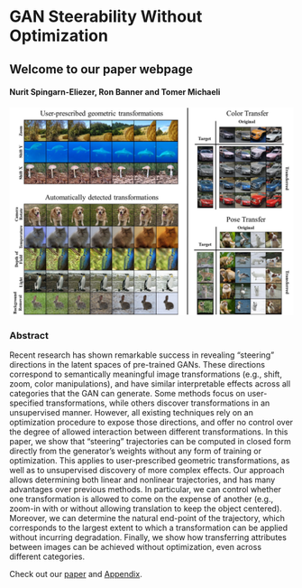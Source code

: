 

# GAN Steerability Without Optimization

## Welcome to our paper webpage

#### Nurit Spingarn-Eliezer, Ron Banner and Tomer Michaeli

![GitHub Logo](wowo.jpg)


### Abstract

Recent research has shown remarkable success in revealing “steering” directions
in the latent spaces of pre-trained GANs. These directions correspond to semantically meaningful image transformations (e.g., shift, zoom, color manipulations),
and have similar interpretable effects across all categories that the GAN can generate. Some methods focus on user-specified transformations, while others discover
transformations in an unsupervised manner. However, all existing techniques rely
on an optimization procedure to expose those directions, and offer no control over
the degree of allowed interaction between different transformations. In this paper,
we show that “steering” trajectories can be computed in closed form directly from
the generator’s weights without any form of training or optimization. This applies
to user-prescribed geometric transformations, as well as to unsupervised discovery
of more complex effects. Our approach allows determining both linear and nonlinear trajectories, and has many advantages over previous methods. In particular,
we can control whether one transformation is allowed to come on the expense of
another (e.g., zoom-in with or without allowing translation to keep the object centered). Moreover, we can determine the natural end-point of the trajectory, which
corresponds to the largest extent to which a transformation can be applied without incurring degradation. Finally, we show how transferring attributes between
images can be achieved without optimization, even across different categories.



Check out our [paper](https://github.com/nsping13/GAN-Steerability-without-optimization/blob/main/Generative_image_manipulations_web_main.pdf) and [Appendix](https://github.com/nsping13/GAN-Steerability-without-optimization/blob/main/Generative_image_manipulations_web_main_SM.pdf).






